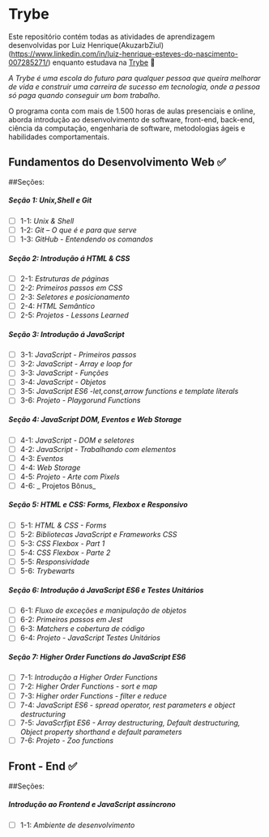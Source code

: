 # Trybe

Este repositório contém todas as atividades de aprendizagem desenvolvidas por Luiz Henrique(AkuzarbZiul) (https://www.linkedin.com/in/luiz-henrique-esteves-do-nascimento-007285271/) enquanto estudava na [Trybe](https://www.betrybe.com/) 🚀

_A Trybe é uma escola do futuro para qualquer pessoa que queira melhorar de vida e construir uma carreira de sucesso em tecnologia, onde a pessoa só paga quando conseguir um bom trabalho._

O programa conta com mais de 1.500 horas de aulas presenciais e online, aborda introdução ao desenvolvimento de software, front-end, back-end, ciência da computação, engenharia de software, metodologias ágeis e habilidades comportamentais.

## Fundamentos do Desenvolvimento Web ✅

##Seções:
##### Seção 1: Unix,Shell e Git

- [ ] 1-1: _Unix & Shell_
- [ ] 1-2: _Git – O que é e para que serve_
- [ ] 1-3: _GitHub - Entendendo os comandos_
##### Seção 2: Introdução á HTML & CSS

- [ ] 2-1: _Estruturas de páginas_
- [ ] 2-2: _Primeiros passos em CSS_
- [ ] 2-3: _Seletores e posicionamento_
- [ ] 2-4: _HTML Semântico_
- [ ] 2-5: _Projetos - Lessons Learned_
##### Seção 3: Introdução á JavaScript

- [ ] 3-1: _JavaScript - Primeiros passos_
- [ ] 3-2: _JavaScript - Array e loop for_
- [ ] 3-3: _JavaScript - Funções_
- [ ] 3-4: _JavaScript - Objetos_
- [ ] 3-5: _JavaScript ES6 -let,const,arrow functions e template literals_
- [ ] 3-6: _Projeto - Playgorund Functions_
##### Seção 4: JavaScript DOM, Eventos e Web Storage

- [ ] 4-1: _JavaScript - DOM e seletores_
- [ ] 4-2: _JavaScript - Trabalhando com elementos_
- [ ] 4-3: _Eventos_
- [ ] 4-4: _Web Storage_
- [ ] 4-5: _Projeto - Arte com Pixels_
- [ ] 4-6: _ Projetos Bônus_
##### Seção 5: HTML e CSS: Forms, Flexbox e Responsivo

- [ ] 5-1: _HTML & CSS - Forms_
- [ ] 5-2: _Bibliotecas JavaScript e Frameworks CSS_
- [ ] 5-3: _CSS Flexbox - Part 1_
- [ ] 5-4: _CSS Flexbox - Parte 2_
- [ ] 5-5: _Responsividade_
- [ ] 5-6: _Trybewarts_
##### Seção 6: Introdução á JavaScript ES6 e Testes Unitários

- [ ] 6-1: _Fluxo de exceções e manipulação de objetos_
- [ ] 6-2: _Primeiros passos em Jest_
- [ ] 6-3: _Matchers e cobertura de código_
- [ ] 6-4: _Projeto - JavaScript Testes Unitários_
##### Seção 7: Higher Order Functions do JavaScript ES6

- [ ] 7-1: _Introdução a Higher Order Functions_
- [ ] 7-2: _Higher Order Functions - sort e map_
- [ ] 7-3: _Higher order Functions - filter e reduce_
- [ ] 7-4: _JavaScript ES6 - spread operator, rest parameters e object destructuring_
- [ ] 7-5: _JavaScrfipt ES6 - Array destructuring, Default destructuring, Object property shorthand e default parameters_
- [ ] 7-6: _Projeto - Zoo functions_

## Front - End ✅

##Seções:
##### Introdução ao Frontend e JavaScript assíncrono

- [ ] 1-1: _Ambiente de desenvolvimento_

